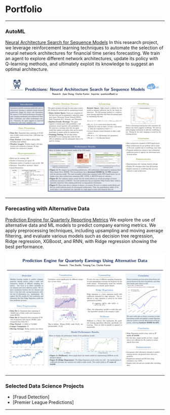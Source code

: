 # Portfolio

---

### AutoML

[Neural Architecture Search for Sequence Models](/pdf/NAS_poster.pdf)
In this research project, we leverage reinforcement learning techniques to automate the selection of neural network architectures for financial time series forecasting. We train an agent to explore different network architectures, update its policy with Q-learning methods, and ultimately exploit its knowledge to suggest an optimal architecture.

<img src="images/NAS_poster.jpg?"/>

---

### Forecasting with Alternative Data 

[Prediction Engine for Quarterly Reporting Metrics](/pdf/wellington_poster.pdf)
We explore the use of alternative data and ML models to predict company earning metrics. We apply preprocessing techniques, including upsampling and moving average filtering, and evaluate various models such as decision tree regression, Ridge regression, XGBoost, and RNN, with Ridge regression showing the best performance.


<img src="images/wellington_poster.jpg?"/>

---

### Selected Data Science Projects

- [Fraud Detection]
- [Premier League Predictions]


---
